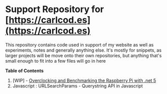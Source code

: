 # Support Repository for [https://carlcod.es](https://carlcod.es)

This repository contains code used in support of my website as well as experiments, notes and generally anything else. It's mostly for snippets, as larger projects will be move onto their own repositories, but anything that's small enough to fit into a few files will go in here


**Table of Contents**

1. [WIP] - [Overclocking and Benchmarking the Raspberry Pi with .net 5](1_Benchmarking_RPi_net5/Readme.md)
2. Javascript : URLSearchParams - Querystring API in Javascript
